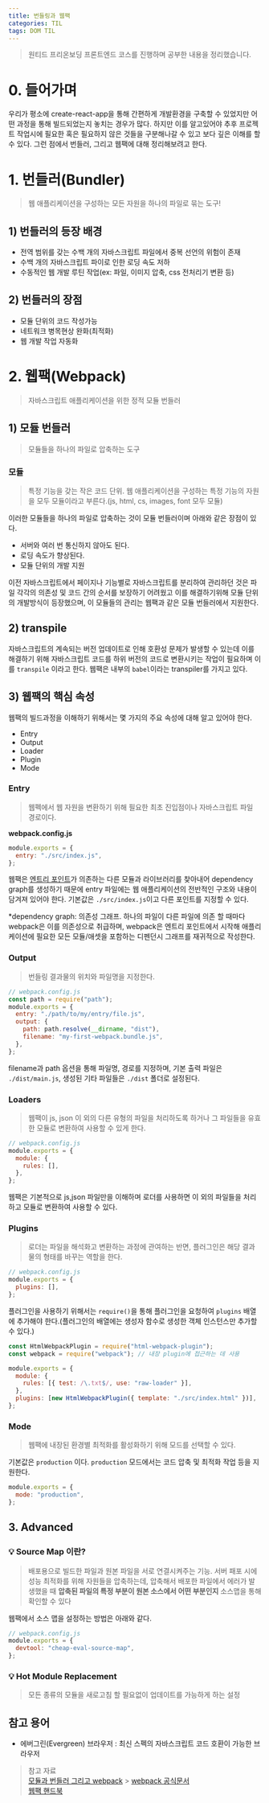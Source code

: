 ```yaml
---
title: 번들링과 웹팩
categories: TIL
tags: DOM TIL
---
```


> 원티드 프리온보딩 프론트엔드 코스를 진행하며 공부한 내용을 정리했습니다.

# 0. 들어가며

우리가 평소에 create-react-app을 통해 간편하게 개발환경을 구축할 수 있었지만 어떤 과정을 통해 빌드되었는지 놓치는 경우가 많다. 하지만 이를 알고있어야 추후 프로젝트 작업시에 필요한 혹은 필요하지 않은 것들을 구분해나갈 수 있고 보다 깊은 이해를 할 수 있다. 그런 점에서 번들러, 그리고 웹팩에 대해 정리해보려고 한다.

# 1. 번들러(Bundler)

> 웹 애플리케이션을 구성하는 모든 자원을 하나의 파일로 묶는 도구!

## 1) 번들러의 등장 배경

- 전역 범위를 갖는 수백 개의 자바스크립트 파일에서 중복 선언의 위험이 존재
- 수백 개의 자바스크립트 파이로 인한 로딩 속도 저하
- 수동적인 웹 개발 루틴 작업(ex: 파일, 이미지 압축, css 전처리기 변환 등)

## 2) 번들러의 장점

- 모듈 단위의 코드 작성가능
- 네트워크 병목현상 완화(최적화)
- 웹 개발 작업 자동화

# 2. 웹팩(Webpack)

> 자바스크립트 애플리케이션을 위한 정적 모듈 번들러

## 1) 모듈 번들러

> 모듈들을 하나의 파일로 압축하는 도구

### 모듈

> 특정 기능을 갖는 작은 코드 단위. 웹 애플리케이션을 구성하는 특정 기능의 자원을 모두 모듈이라고 부른다.(js, html, cs, images, font 모두 모듈)

이러한 모듈들을 하나의 파일로 압축하는 것이 모듈 번들러이며 아래와 같은 장점이 있다.

- 서버와 여러 번 통신하지 않아도 된다.
- 로딩 속도가 향상된다.
- 모듈 단위의 개발 지원

이전 자바스크립트에서 페이지나 기능별로 자바스크립트를 분리하여 관리하던 것은 파일 각각의 의존성 및 코드 간의 순서를 보장하기 어려웠고 이를 해결하기위해 모듈 단위의 개발방식이 등장했으며, 이 모듈들의 관리는 웹팩과 같은 모듈 번들러에서 지원한다.

## 2) transpile

자바스크립트의 계속되는 버전 업데이트로 인해 호환성 문제가 발생할 수 있는데 이를 해결하기 위해 자바스크립트 코드를 하위 버전의 코드로 변환시키는 작업이 필요하며 이를 `transpile` 이라고 한다.
웹팩은 내부의 `babel`이라는 transpiler를 가지고 있다.

## 3) 웹팩의 핵심 속성

웹팩의 빌드과정을 이해하기 위해서는 몇 가지의 주요 속성에 대해 알고 있어야 한다.

- Entry
- Output
- Loader
- Plugin
- Mode

### Entry

> 웹펙에서 웹 자원을 변환하기 위해 필요한 최초 진입점이나 자바스크립트 파일 경로이다.

**webpack.config.js**

```js
module.exports = {
  entry: "./src/index.js",
};
```

웹팩은 [엔트리 포인트](https://webpack.kr/concepts/entry-points)가 의존하는 다른 모듈과 라이브러리를 찾아내어 dependency graph를 생성하기 때문에 entry 파일에는 웹 애플리케이션의 전반적인 구조와 내용이 담겨져 있어야 한다.
기본값은 `./src/index.js`이고 다른 포인트를 지정할 수 있다.

\*dependency graph: 의존성 그래프. 하나의 파일이 다른 파일에 의존 할 때마다 webpack은 이를 의존성으로 취급하며, webpack은 엔트리 포인트에서 시작해 애플리케이션에 필요한 모든 모듈/애셋을 포함하는 디펜던시 그래프를 재귀적으로 작성한다.

### Output

> 번들링 결과물의 위치와 파일명을 지정한다.

```js
// webpack.config.js
const path = require("path");
module.exports = {
  entry: "./path/to/my/entry/file.js",
  output: {
    path: path.resolve(__dirname, "dist"),
    filename: "my-first-webpack.bundle.js",
  },
};
```

filename과 path 옵션을 통해 파일명, 경로를 지정하며, 기본 출력 파일은 `./dist/main.js`, 생성된 기타 파일들은 `./dist` 폴더로 설정된다.

### Loaders

> 웹팩이 js, json 이 외의 다른 유형의 파일을 처리하도록 하거나 그 파일들을 유효한 모듈로 변환하여 사용할 수 있게 한다.

```js
// webpack.config.js
module.exports = {
  module: {
    rules: [],
  },
};
```

웹팩은 기본적으로 js,json 파일만을 이해하며 로더를 사용하면 이 외의 파일들을 처리하고 모듈로 변환하여 사용할 수 있다.

### Plugins

> 로더는 파일을 해석화고 변환하는 과정에 관여하는 반면, 플러그인은 해당 결과물의 형태를 바꾸는 역할을 한다.

```js
// webpack.config.js
module.exports = {
  plugins: [],
};
```

플러그인을 사용하기 위해서는 `require()`을 통해 플러그인을 요청하여 `plugins` 배열에 추가해야 한다.(플러그인의 배열에는 생성자 함수로 생성한 객체 인스턴스만 추가할 수 있다.)

```js
const HtmlWebpackPlugin = require("html-webpack-plugin");
const webpack = require("webpack"); // 내장 plugin에 접근하는 데 사용

module.exports = {
  module: {
    rules: [{ test: /\.txt$/, use: "raw-loader" }],
  },
  plugins: [new HtmlWebpackPlugin({ template: "./src/index.html" })],
};
```

### Mode

> 웹팩에 내장된 환경별 최적화를 활성화하기 위해 모드를 선택할 수 있다.

기본값은 `production` 이다. `production` 모드에서는 코드 압축 및 최적화 작업 등을 지원한다.

```js
module.exports = {
  mode: "production",
};
```

## 3. Advanced

### 💡 Source Map 이란?

> 배포용으로 빌드한 파일과 원본 파일을 서로 연결시켜주는 기능.
> 서버 패포 시에 성능 최적화를 위해 자원들을 압축하는데, 압축해서 배포한 파일에서 에러가 발생했을 때 **압축된 파일의 특정 부분이 원본 소스에서 어떤 부분인지** 소스맵을 통해 확인할 수 있다

웹팩에서 소스 맵을 설정하는 방법은 아래와 같다.

```js
// webpack.config.js
module.exports = {
  devtool: "cheap-eval-source-map",
};
```

### 💡 Hot Module Replacement

> 모든 종류의 모듈을 새로고침 할 필요없이 업데이트를 가능하게 하는 설정

## 참고 용어

- 에버그린(Evergreen) 브라우저 : 최신 스펙의 자바스크립트 코드 호환이 가능한 브라우저

> 참고 자료  
> [모듈과 번들러 그리고 webpack](https://velog.io/@sunhwa508/%EB%AA%A8%EB%93%88-%EB%B2%88%EB%93%A4%EB%9F%AC-webpack) > [webpack 공식문서](https://webpack.kr/concepts)   
> [웹팩 핸드북](https://joshua1988.github.io/webpack-guide/devtools/source-map.html)
